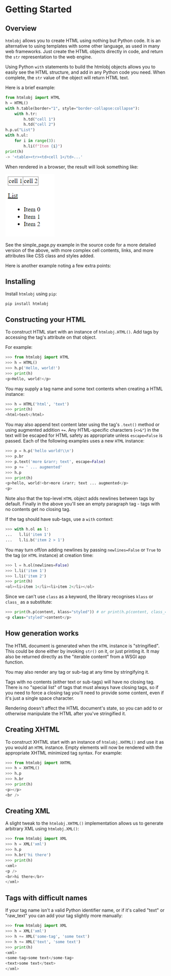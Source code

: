 # Getting Started

## Overview

`htmlobj` allows you to create HTML using nothing but Python code.  It is an alternative to using templates with some other language, as used in many web frameworks.  Just create the HTML objects directly in code, and return the `str` representation to the web engine.

Using Python `with` statements to build the htmlobj objects allows you to easily see the HTML structure, and add in any Python code you need. When complete, the `str` value of the object will return HTML text.

Here is a brief example:

```python
from htmlobj import HTML
h = HTML()
with h.table(border="1", style="border-collapse:collapse"):
    with h.tr:
        h.td("cell 1")
        h.td("cell 2")
h.p.u("List")
with h.ul:
    for i in range(3):
        h.li(f"Item {i}")
print(h)
-> '<table><tr><td>cell 1</td>...'
```

When rendered in a browser, the result will look something like:

![Simple output](img/simple_ex.png)

See the simple_page.py example in the source code for a more detailed version of the above, with more complex cell contents, links, and more attributes like CSS class and styles added.

Here is another example noting a few extra points:



## Installing

Install `htmlobj` using `pip`:

```
pip install htmlobj
```

Constructing your HTML
----------------------

To construct HTML start with an instance of ``htmlobj.HTML()``. Add
tags by accessing the tag's attribute on that object. 

For example:

```python
>>> from htmlobj import HTML
>>> h = HTML()
>>> h.p('Hello, world!')
>>> print(h)
<p>Hello, world!</p>
```

You may supply a tag name and some text contents when creating a HTML
instance:

```python
>>> h = HTML('html', 'text')
>>> print(h)
<html>text</html>
```

You may also append text content later using the tag's ``.text()`` method
or using augmented addition ``+=``. Any HTML-specific characters (``<>&"``)
in the text will be escaped for HTML safety as appropriate unless
``escape=False`` is passed. Each of the following examples uses a new
``HTML`` instance:

```python
>>> p = h.p('hello world!\\n')
>>> p.br
>>> p.text('more &rarr; text', escape=False)
>>> p += ' ... augmented'
>>> h.p
>>> print(h)
<p>hello, world!<br>more &rarr; text ... augmented</p>
<p>
```

Note also that the top-level ``HTML`` object adds newlines between tags by
default. Finally in the above you'll see an empty paragraph tag - tags with
no contents get no closing tag.

If the tag should have sub-tags, use a `with` context:

```python
>>> with h.ol as l:
...   l.li('item 1')
...   l.li.b('item 2 > 1')
```

You may turn off/on adding newlines by passing ``newlines=False`` or
``True`` to the tag (or ``HTML`` instance) at creation time:

```python
>>> l = h.ol(newlines=False)
>>> l.li('item 1')
>>> l.li('item 2')
>>> print(h)
<ol><li>item 1</li><li>item 2</li></ol>
```

Since we can't use ``class`` as a keyword, the library recognises ``klass``
or ``class_`` as a substitute:

```python
>>> print(h.p(content, klass="styled")) # or print(h.p(content, class_="styled"))
<p class="styled">content</p>
```

How generation works
--------------------

The HTML document is generated when the ``HTML`` instance is "stringified".
This could be done either by invoking ``str()`` on it, or just printing it.
It may also be returned directly as the "iterable content" from a WSGI app
function.

You may also render any tag or sub-tag at any time by stringifying it.

Tags with no contents (either text or sub-tags) will have no closing tag.
There is no "special list" of tags that must always have closing tags, so
if you need to force a closing tag you'll need to provide some content,
even if it's just a single space character.

Rendering doesn't affect the HTML document's state, so you can add to or
otherwise manipulate the HTML after you've stringified it.


Creating XHTML
--------------

To construct XHTML start with an instance of ``htmlobj.XHTML()`` and use it
as you would an ``HTML`` instance. Empty elements will now be rendered
with the appropriate XHTML minimized tag syntax. For example:

```python
>>> from htmlobj import XHTML
>>> h = XHTML()
>>> h.p
>>> h.br
>>> print(h)
<p></p>
<br />
```

Creating XML
------------

A slight tweak to the ``htmlobj.XHTML()`` implementation allows us to generate
arbitrary XML using ``htmlobj.XML()``:

```python
>>> from htmlobj import XML
>>> h = XML('xml')
>>> h.p
>>> h.br('hi there')
>>> print(h)
<xml>
<p />
<br>hi there</br>
</xml>
```

Tags with difficult names
-------------------------

If your tag name isn't a valid Python identifier name, or if it's called
"text" or "raw_text" you can add your tag slightly more manually:

```python
>>> from htmlobj import XML
>>> h = XML('xml')
>>> h += XML('some-tag', 'some text')
>>> h += XML('text', 'some text')
>>> print(h)
<xml>
<some-tag>some text</some-tag>
<text>some text</text>
</xml>
```